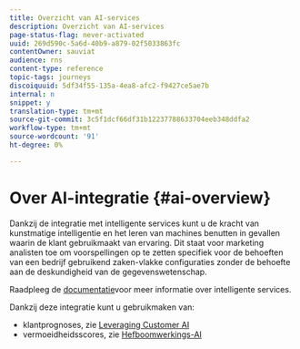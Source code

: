 ```yaml
---
title: Overzicht van AI-services
description: Overzicht van AI-services
page-status-flag: never-activated
uuid: 269d590c-5a6d-40b9-a879-02f5033863fc
contentOwner: sauviat
audience: rns
content-type: reference
topic-tags: journeys
discoiquuid: 5df34f55-135a-4ea8-afc2-f9427ce5ae7b
internal: n
snippet: y
translation-type: tm+mt
source-git-commit: 3c5f1dcf66df31b12237788633704eeb348ddfa2
workflow-type: tm+mt
source-wordcount: '91'
ht-degree: 0%

---
```



# Over AI-integratie {#ai-overview}

Dankzij de integratie met intelligente services kunt u de kracht van kunstmatige intelligentie en het leren van machines benutten in gevallen waarin de klant gebruikmaakt van ervaring. Dit staat voor marketing analisten toe om voorspellingen op te zetten specifiek voor de behoeften van een bedrijf gebruikend zaken-vlakke configuraties zonder de behoefte aan de deskundigheid van de gegevenswetenschap.

Raadpleeg de [documentatie](https://docs.adobe.com/content/help/en/experience-platform/intelligent-services/home.html)voor meer informatie over intelligente services.

Dankzij deze integratie kunt u gebruikmaken van:

* klantprognoses, zie [Leveraging Customer AI](../ai-services/leveraging-customer-ai.md)
* vermoeidheidsscores, zie [Hefboomwerkings-AI](../ai-services/leveraging-fatigue-scores.md)



